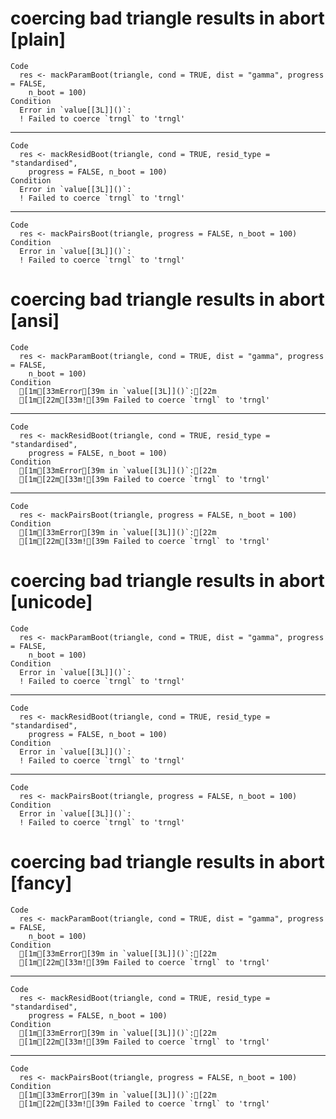 # coercing bad triangle results in abort [plain]

    Code
      res <- mackParamBoot(triangle, cond = TRUE, dist = "gamma", progress = FALSE,
        n_boot = 100)
    Condition
      Error in `value[[3L]]()`:
      ! Failed to coerce `trngl` to 'trngl'

---

    Code
      res <- mackResidBoot(triangle, cond = TRUE, resid_type = "standardised",
        progress = FALSE, n_boot = 100)
    Condition
      Error in `value[[3L]]()`:
      ! Failed to coerce `trngl` to 'trngl'

---

    Code
      res <- mackPairsBoot(triangle, progress = FALSE, n_boot = 100)
    Condition
      Error in `value[[3L]]()`:
      ! Failed to coerce `trngl` to 'trngl'

# coercing bad triangle results in abort [ansi]

    Code
      res <- mackParamBoot(triangle, cond = TRUE, dist = "gamma", progress = FALSE,
        n_boot = 100)
    Condition
      [1m[33mError[39m in `value[[3L]]()`:[22m
      [1m[22m[33m![39m Failed to coerce `trngl` to 'trngl'

---

    Code
      res <- mackResidBoot(triangle, cond = TRUE, resid_type = "standardised",
        progress = FALSE, n_boot = 100)
    Condition
      [1m[33mError[39m in `value[[3L]]()`:[22m
      [1m[22m[33m![39m Failed to coerce `trngl` to 'trngl'

---

    Code
      res <- mackPairsBoot(triangle, progress = FALSE, n_boot = 100)
    Condition
      [1m[33mError[39m in `value[[3L]]()`:[22m
      [1m[22m[33m![39m Failed to coerce `trngl` to 'trngl'

# coercing bad triangle results in abort [unicode]

    Code
      res <- mackParamBoot(triangle, cond = TRUE, dist = "gamma", progress = FALSE,
        n_boot = 100)
    Condition
      Error in `value[[3L]]()`:
      ! Failed to coerce `trngl` to 'trngl'

---

    Code
      res <- mackResidBoot(triangle, cond = TRUE, resid_type = "standardised",
        progress = FALSE, n_boot = 100)
    Condition
      Error in `value[[3L]]()`:
      ! Failed to coerce `trngl` to 'trngl'

---

    Code
      res <- mackPairsBoot(triangle, progress = FALSE, n_boot = 100)
    Condition
      Error in `value[[3L]]()`:
      ! Failed to coerce `trngl` to 'trngl'

# coercing bad triangle results in abort [fancy]

    Code
      res <- mackParamBoot(triangle, cond = TRUE, dist = "gamma", progress = FALSE,
        n_boot = 100)
    Condition
      [1m[33mError[39m in `value[[3L]]()`:[22m
      [1m[22m[33m![39m Failed to coerce `trngl` to 'trngl'

---

    Code
      res <- mackResidBoot(triangle, cond = TRUE, resid_type = "standardised",
        progress = FALSE, n_boot = 100)
    Condition
      [1m[33mError[39m in `value[[3L]]()`:[22m
      [1m[22m[33m![39m Failed to coerce `trngl` to 'trngl'

---

    Code
      res <- mackPairsBoot(triangle, progress = FALSE, n_boot = 100)
    Condition
      [1m[33mError[39m in `value[[3L]]()`:[22m
      [1m[22m[33m![39m Failed to coerce `trngl` to 'trngl'

